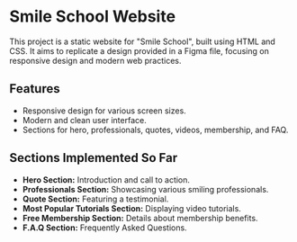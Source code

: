# Smile School Website

This project is a static website for "Smile School", built using HTML and CSS. It aims to replicate a design provided in a Figma file, focusing on responsive design and modern web practices.



## Features

- Responsive design for various screen sizes.
- Modern and clean user interface.
- Sections for hero, professionals, quotes, videos, membership, and FAQ.



## Sections Implemented So Far

- **Hero Section:** Introduction and call to action.
- **Professionals Section:** Showcasing various smiling professionals.
- **Quote Section:** Featuring a testimonial.
- **Most Popular Tutorials Section:** Displaying video tutorials.
- **Free Membership Section:** Details about membership benefits.
- **F.A.Q Section:** Frequently Asked Questions.